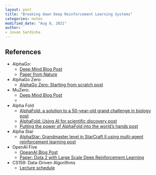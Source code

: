```yaml
---
layout: post
title: "Breaking down Deep Reinforcement Learning Systems"
categories: notes
modified_date: "Aug 8, 2021"
author:
- Jovan Sardinha
---
```







## References
* AlphaGo:
    * [Deep Mind Blog Post](https://deepmind.com/research/case-studies/alphago-the-story-so-far)
    * [Paper from Nature](http://airesearch.com/wp-content/uploads/2016/01/deepmind-mastering-go.pdf)
* AlphaGo Zero:
    * [AlphaGo Zero: Starting from scratch post](https://deepmind.com/blog/article/alphago-zero-starting-scratch)
* MuZero:
    * [Deep Mind Blog Post](https://deepmind.com/blog/article/muzero-mastering-go-chess-shogi-and-atari-without-rules)
    *
* Alpha Fold
    * [AlphaFold: a solution to a 50-year-old grand challenge in biology post](https://deepmind.com/blog/article/alphafold-a-solution-to-a-50-year-old-grand-challenge-in-biology)
    * [AlphaFold: Using AI for scientific discovery post](https://deepmind.com/blog/article/AlphaFold-Using-AI-for-scientific-discovery)
    * [Putting the power of AlphaFold into the world’s hands post](https://deepmind.com/blog/article/putting-the-power-of-alphafold-into-the-worlds-hands)
* Alpha Star
    * [AlphaStar: Grandmaster level in StarCraft II using multi-agent reinforcement learning post](https://deepmind.com/blog/article/AlphaStar-Grandmaster-level-in-StarCraft-II-using-multi-agent-reinforcement-learning)
* OpenAI Five
    * [OpeanAI Blog Post](https://openai.com/five/)
    * [Paper: Dota 2 with Large Scale Deep Reinforcement Learning](https://arxiv.org/abs/1912.06680)
* CS159: Data-Driven Algorithms
    * [Lecture schedule](https://sites.google.com/view/cs-159-spring-2020/lectures)